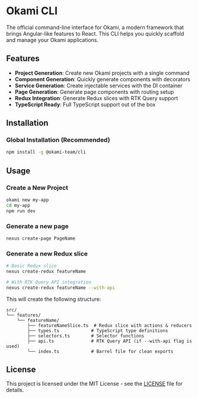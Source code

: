 # Okami CLI

The official command-line interface for Okami, a modern framework that brings Angular-like features to React. This CLI helps you quickly scaffold and manage your Okami applications.

## Features

- **Project Generation**: Create new Okami projects with a single command
- **Component Generation**: Quickly generate components with decorators
- **Service Generation**: Create injectable services with the DI container
- **Page Generation**: Generate page components with routing setup
- **Redux Integration**: Generate Redux slices with RTK Query support
- **TypeScript Ready**: Full TypeScript support out of the box

## Installation

### Global Installation (Recommended)

```bash
npm install -g @okami-team/cli
```

## Usage

### Create a New Project

```bash
okami new my-app
cd my-app
npm run dev
```

### Generate a new page

```bash
nexus create-page PageName
```

### Generate a new Redux slice

```bash
# Basic Redux slice
nexus create-redux featureName

# With RTK Query API integration
nexus create-redux featureName --with-api
```

This will create the following structure:
```
src/
└── features/
    └── featureName/
        ├── featureNameSlice.ts  # Redux slice with actions & reducers
        ├── types.ts            # TypeScript type definitions
        ├── selectors.ts        # Selector functions
        ├── api.ts              # RTK Query API (if --with-api flag is used)
        └── index.ts            # Barrel file for clean exports
```

## License

This project is licensed under the MIT License - see the [LICENSE](LICENSE) file for details.
